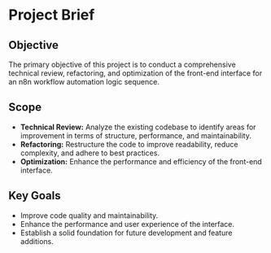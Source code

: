 # Project Brief

## Objective

The primary objective of this project is to conduct a comprehensive technical review, refactoring, and optimization of the front-end interface for an n8n workflow automation logic sequence.

## Scope

- **Technical Review:** Analyze the existing codebase to identify areas for improvement in terms of structure, performance, and maintainability.
- **Refactoring:** Restructure the code to improve readability, reduce complexity, and adhere to best practices.
- **Optimization:** Enhance the performance and efficiency of the front-end interface.

## Key Goals

- Improve code quality and maintainability.
- Enhance the performance and user experience of the interface.
- Establish a solid foundation for future development and feature additions.